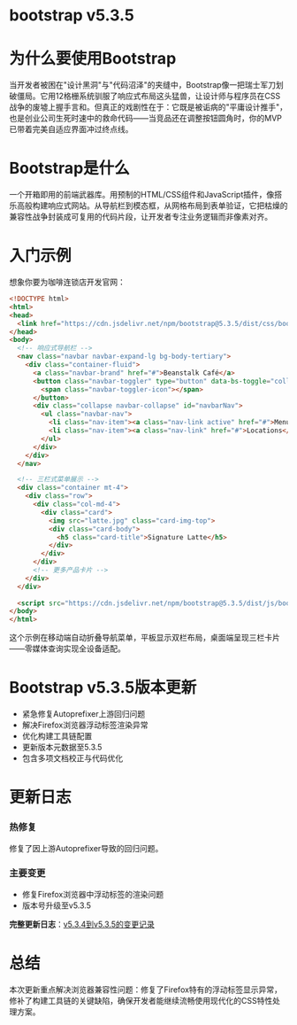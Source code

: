 # bootstrap v5.3.5
# 为什么要使用Bootstrap  
当开发者被困在"设计黑洞"与"代码沼泽"的夹缝中，Bootstrap像一把瑞士军刀划破僵局。它用12格栅系统驯服了响应式布局这头猛兽，让设计师与程序员在CSS战争的废墟上握手言和。但真正的戏剧性在于：它既是被诟病的"平庸设计推手"，也是创业公司生死时速中的救命代码——当竞品还在调整按钮圆角时，你的MVP已带着完美自适应界面冲过终点线。  

# Bootstrap是什么  
一个开箱即用的前端武器库。用预制的HTML/CSS组件和JavaScript插件，像搭乐高般构建响应式网站。从导航栏到模态框，从网格布局到表单验证，它把枯燥的兼容性战争封装成可复用的代码片段，让开发者专注业务逻辑而非像素对齐。  

# 入门示例  
想象你要为咖啡连锁店开发官网：  
```html
<!DOCTYPE html>
<html>
<head>
  <link href="https://cdn.jsdelivr.net/npm/bootstrap@5.3.5/dist/css/bootstrap.min.css" rel="stylesheet">
</head>
<body>
  <!-- 响应式导航栏 -->
  <nav class="navbar navbar-expand-lg bg-body-tertiary">
    <div class="container-fluid">
      <a class="navbar-brand" href="#">Beanstalk Café</a>
      <button class="navbar-toggler" type="button" data-bs-toggle="collapse" data-bs-target="#navbarNav">
        <span class="navbar-toggler-icon"></span>
      </button>
      <div class="collapse navbar-collapse" id="navbarNav">
        <ul class="navbar-nav">
          <li class="nav-item"><a class="nav-link active" href="#">Menu</a></li>
          <li class="nav-item"><a class="nav-link" href="#">Locations</a></li>
        </ul>
      </div>
    </div>
  </nav>

  <!-- 三栏式菜单展示 -->
  <div class="container mt-4">
    <div class="row">
      <div class="col-md-4">
        <div class="card">
          <img src="latte.jpg" class="card-img-top">
          <div class="card-body">
            <h5 class="card-title">Signature Latte</h5>
          </div>
        </div>
      </div>
      <!-- 更多产品卡片 -->
    </div>
  </div>
  
  <script src="https://cdn.jsdelivr.net/npm/bootstrap@5.3.5/dist/js/bootstrap.bundle.min.js"></script>
</body>
</html>
```
这个示例在移动端自动折叠导航菜单，平板显示双栏布局，桌面端呈现三栏卡片——零媒体查询实现全设备适配。  

# Bootstrap v5.3.5版本更新  
- 紧急修复Autoprefixer上游回归问题  
- 解决Firefox浏览器浮动标签渲染异常  
- 优化构建工具链配置  
- 更新版本元数据至5.3.5  
- 包含多项文档校正与代码优化  

# 更新日志
### 热修复  
修复了因上游Autoprefixer导致的回归问题。  

### 主要变更  
- 修复Firefox浏览器中浮动标签的渲染问题  
- 版本号升级至v5.3.5  

**完整更新日志**：[v5.3.4到v5.3.5的变更记录](https://github.com/twbs/bootstrap/compare/v5.3.4...v5.3.5)  

# 总结  
本次更新重点解决浏览器兼容性问题：修复了Firefox特有的浮动标签显示异常，修补了构建工具链的关键缺陷，确保开发者能继续流畅使用现代化的CSS特性处理方案。